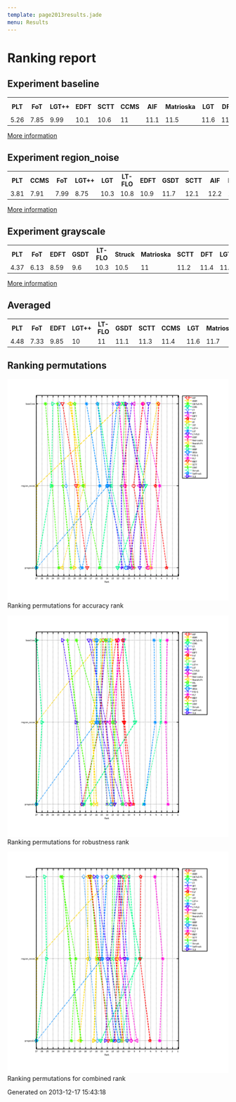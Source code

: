 ```yaml
---
template: page2013results.jade
menu: Results
---
```

<div class='results'>
<h1 class="caption">Ranking report</h1>
<h2>Experiment baseline</h2>
<div class="table"><table>
<tr><th>PLT</th><th>FoT</th><th>LGT++</th><th>EDFT</th><th>SCTT</th><th>CCMS</th><th>AIF</th><th>Matrioska</th><th>LGT</th><th>DFT</th><th>LT-FLO</th><th>GSDT</th><th>Struck</th><th>IVT</th><th>ASAM</th><th>ORIA</th><th>PJS-S</th><th>SwATrack</th><th>TLD</th><th>HT</th><th>MIL</th><th>RDET</th><th>Meanshift</th><th>CT</th><th>STMT</th><th>CACTuS-FL</th><th>MORP</th></tr>
<tr><td>5.26</td><td>7.85</td><td>9.99</td><td>10.1</td><td>10.6</td><td>11</td><td>11.1</td><td>11.5</td><td>11.6</td><td>11.9</td><td>11.9</td><td>11.9</td><td>12.6</td><td>13</td><td>13.2</td><td>14.1</td><td>15</td><td>15.8</td><td>16.4</td><td>16.9</td><td>17.2</td><td>17.2</td><td>17.6</td><td>18.3</td><td>22.2</td><td>22.5</td><td>25.5</td></tr>
</table>
</div><a href="ranking-baseline.html" class="more">More information</a>
<h2>Experiment region_noise</h2>
<div class="table"><table>
<tr><th>PLT</th><th>CCMS</th><th>FoT</th><th>LGT++</th><th>LGT</th><th>LT-FLO</th><th>EDFT</th><th>GSDT</th><th>SCTT</th><th>AIF</th><th>Matrioska</th><th>Struck</th><th>IVT</th><th>DFT</th><th>TLD</th><th>PJS-S</th><th>ORIA</th><th>SwATrack</th><th>RDET</th><th>MIL</th><th>HT</th><th>CT</th><th>Meanshift</th><th>CACTuS-FL</th><th>STMT</th><th>MORP</th><th>ASAM</th></tr>
<tr><td>3.81</td><td>7.91</td><td>7.99</td><td>8.75</td><td>10.3</td><td>10.8</td><td>10.9</td><td>11.7</td><td>12.1</td><td>12.2</td><td>12.5</td><td>12.9</td><td>13.3</td><td>13.5</td><td>13.8</td><td>14.2</td><td>15</td><td>15</td><td>15.4</td><td>15.7</td><td>16</td><td>17.3</td><td>17.6</td><td>19.8</td><td>20.8</td><td>25.2</td><td>NaN</td></tr>
</table>
</div><a href="ranking-region_noise.html" class="more">More information</a>
<h2>Experiment grayscale</h2>
<div class="table"><table>
<tr><th>PLT</th><th>FoT</th><th>EDFT</th><th>GSDT</th><th>LT-FLO</th><th>Struck</th><th>Matrioska</th><th>SCTT</th><th>DFT</th><th>LGT++</th><th>IVT</th><th>ORIA</th><th>AIF</th><th>PJS-S</th><th>LGT</th><th>MIL</th><th>RDET</th><th>TLD</th><th>CCMS</th><th>CT</th><th>HT</th><th>STMT</th><th>Meanshift</th><th>CACTuS-FL</th><th>ASAM</th><th>MORP</th><th>SwATrack</th></tr>
<tr><td>4.37</td><td>6.13</td><td>8.59</td><td>9.6</td><td>10.3</td><td>10.5</td><td>11</td><td>11.2</td><td>11.4</td><td>11.4</td><td>11.6</td><td>11.9</td><td>12.6</td><td>12.6</td><td>12.9</td><td>13.2</td><td>13.8</td><td>14.3</td><td>15.2</td><td>15.8</td><td>16.5</td><td>18.8</td><td>19.1</td><td>20.6</td><td>NaN</td><td>NaN</td><td>NaN</td></tr>
</table>
</div><a href="ranking-grayscale.html" class="more">More information</a>
<h2>Averaged</h2>
<div class="table"><table>
<tr><th>PLT</th><th>FoT</th><th>EDFT</th><th>LGT++</th><th>LT-FLO</th><th>GSDT</th><th>SCTT</th><th>CCMS</th><th>LGT</th><th>Matrioska</th><th>AIF</th><th>Struck</th><th>DFT</th><th>IVT</th><th>ORIA</th><th>PJS-S</th><th>TLD</th><th>MIL</th><th>RDET</th><th>HT</th><th>CT</th><th>Meanshift</th><th>SwATrack</th><th>STMT</th><th>CACTuS-FL</th><th>ASAM</th><th>MORP</th></tr>
<tr><td>4.48</td><td>7.33</td><td>9.85</td><td>10</td><td>11</td><td>11.1</td><td>11.3</td><td>11.4</td><td>11.6</td><td>11.7</td><td>12</td><td>12</td><td>12.3</td><td>12.6</td><td>13.7</td><td>13.9</td><td>14.8</td><td>15.4</td><td>15.5</td><td>16.5</td><td>17.1</td><td>18.1</td><td>19.3</td><td>20.6</td><td>21</td><td>22.4</td><td>25.9</td></tr>
</table>
</div><h2>Ranking permutations</h2>
<p class="plot"><img src="images/permutation_accuracy.png" alt="Ranking permutations for accuracy rank" /><span class="caption">Ranking permutations for accuracy rank</span></p>
<p class="plot"><img src="images/permutation_robustness.png" alt="Ranking permutations for robustness rank" /><span class="caption">Ranking permutations for robustness rank</span></p>
<p class="plot"><img src="images/permutation_combined.png" alt="Ranking permutations for combined rank" /><span class="caption">Ranking permutations for combined rank</span></p>
<p class="timestamp">Generated on 2013-12-17 15:43:18</p>
</div>
